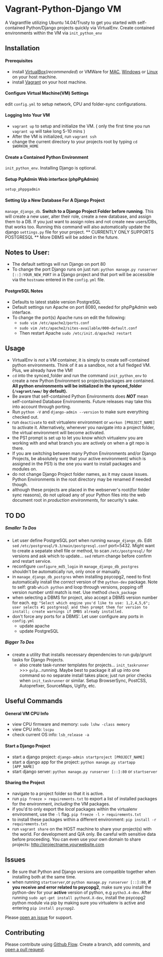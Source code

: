 # Vagrant-Python-Django VM

A Vagrantfile utilizing Ubuntu 14.04/Trusty to get you started with self-contained Python/Django projects quickly via VirtualEnv.
Create contained environments within the VM via `init_python_env`

## Installation
#### Prerequisites
  - install [VirtualBox](https://www.virtualbox.org/wiki/Downloads)(_recommended_) or VMWare for [MAC](https://my.vmware.com/web/vmware/info?slug=desktop_end_user_computing/vmware_fusion/8_0), [Windows](http://www.vmware.com/products/workstation.html) or [Linux](http://www.vmware.com/products/workstation-for-linux.html) on your host machine.
  - install [Vagrant](https://www.vagrantup.com/downloads.html) on your host machine.

#### Configure Virtual Machine(VM) Settings
  edit `config.yml` to setup network, CPU and folder-sync configurations.

#### Logging Into Your VM
  - `vagrant up` to setup and initialize the VM. ( only the first time you run `vagrant up` will take long 5-10 mins )
  - After the VM is initialized, run `vagrant ssh`
  - change the current directory to your projects root by typing `cd $WORKON_HOME`

#### Create a Contained Python Environment
  `init_python_env`. Installing Django is optional.

#### Setup PgAdmin Web interface (phpPgAdmin)
`setup_phppgadmin`

#### Setting Up a New Database For A Django Project 
  `manage_django_db`. **Switch to a Django Project Folder before running**. This will create a new user, alter their role, create a new database, and assign them to a DB. If you just want to assign roles and not create new users/DBs, that works too. Running this command will also automatically update the django `settings.py` file for your project. ** CURRENTLY ONLY SUPPORTS POSTGRESQL ** More DBMS will be added in the future.

## Notes to User:
  - The default settings will run Django on port 80
  - To change the port Django runs on just run: `python manage.py runserver [::]:YOUR_NEW_PORT` in a Django project and that port will be accessible via the `hostname` entered in the `config.yml` file.

#### PostgreSQL Notes
- Defaults to latest stable version PostgreSQL
- Default settings run Apache on port 8080, needed for phpPgAdmin web interface.
- To change the port(s) Apache runs on edit the following:
  - `sudo vim /etc/apache2/ports.conf`
  - `sudo vim /etc/apache2/sites-available/000-default.conf`
  - Then restart Apache `sudo /etc/init.d/apache2 restart`

## Usage
  - VirtualEnv is _not_ a VM container, it is simply to create self-contained python environments. Think of it as a sandbox, not a full fledged VM. Plus, we already have the VM!
  - `cd` into the synced_folder and run the command `init_python_env` to create a new Python Environment so projects/packages are contained. **All python environments will be initialized in the synced_folder (`/vagrant/www/` by default).**
  - Be aware that self-contained Python Environments does ***NOT*** mean self-contained Database Environments. Future releases may take this into account through porting.
  - Run `python -V` and `django-admin --version` to make sure everything checked out.
  - run `deactivate` to exit virtualenv environment or `workon [PROJECT_NAME]` to activate it. Alternatively, whenever you navigate into a project folder, the virtual environment will become activated.
  - the PS1 prompt is set up to let you know which virtualenv you are working with and what branch you are actively on when a git repo is there.
  - If you are switching between many Python Environments and/or Django Projects, be absolutely sure that your active environment( which is assigned in the PS1) is the one you want to install packages and modules on.
  - do not change Django Project folder names, as it may cause issues. Python Environments in the root directory may be renamed if needed though.
  - although these projects are placed in the webserver's root(for folder sync reasons), do not upload any of your Python files into the web document root in _production environments_, for security's sake.

## TO DO
##### Smaller To Dos
  - Let user define PostgreSQL port when running `manage_django_db`. Edit `sed` `/etc/postgresql/9.3/main/postgresql.conf` port=5432. Might want to create a sepatate shell file or method, to scan `/etc/postgresql/` for versions and ask which to update... `sed` return change before confirm and restart service.
  - reconfigure `configure_md5_login` in `manage_django_db_postgres` shouldn't be automatically run, only once or manually.
  - in `manage_django_db_postgres` when installing psycopg2, need to first automatically install the _correct_ version of the `python-dev` package. Note to self: grab `which python` and loop through versions, popping off version number until match is met. Use method `check_package`
  - when selecting a DBMS for project, also accept a DBMS version number for each. eg: `"Select which engine you'd like to use: 1,2,4,5,6"; user selects #1 postgresql and then prompt them for version to install; create warnings if DMBS already installed.`
  - don't force any ports for a DBMS'. Let user configure any ports in `config.yml`
    - update apache
    - update PostgreSQL

##### Bigger To Dos
  - create a utility that installs necessary dependencies to run gulp/grunt tasks for Django Projects.
    - also create task-runner templates for projects... `init_taskrunner` >>> `gulp`...running. Maybe best to package it all up into one command so no separate install takes place; just run prior checks when `init_taskrunner` or similar. Setup BrowserSync, PostCSS, Autoprefixer, SourceMaps, Uglify, etc.  

## Useful Commands
#### General VM CPU Info
  - view CPU firmware and memory: `sudo lshw -class memory`
  - view CPU info: `lscpu`
  - check current OS info: `lsb_release -a`

#### Start a Django Project
  - start a django project: `django-admin startproject [PROJECT_NAME]`
  - start a django app for the project: `python manage.py startapp [APP_NAME]`
  - start django server: `python manage.py runserver [::]:80` or `startserver`

#### Sharing the Project
  - navigate to a project folder so that it is active.
  - run `pip freeze > requirements.txt` to export a list of installed packages for the environment, _including_ the VM packages.
  - if you'd to only export the _local_ packages within the virtualenv environment, use the `-l` flag. `pip freeze -l > requirements.txt`
  - to install these packages within a different environment: `pip install -r requirements.txt`
  - run `vagrant share` on the HOST machine to share your project(s) with the world. For development and Q/A only. Be careful with sensitive data before proceeding. You can even use your own domain to share projects: http://projectname.yourwebsite.com

## Issues
  - Be sure that Python and Django versions are compatible together when installing both at the same time.
  - when running `startserver`,or `python manage.py runserver [::]:80`, **if you receive and error related to psycopg2**, make sure you install the python-dev for your **active** version of python, e.g `pytho3.4-dev`. After running `sudo apt-get install pythonX.X-dev`, install the psycopg2 python module via pip by making sure you virtualenv is active and entering `pip install psycopg2`.

  Please [open an issue](https://github.com/ccurtin/vagrant-python-django/issues/new) for support.

## Contributing

Please contribute using [Github Flow](https://guides.github.com/introduction/flow/). Create a branch, add commits, and [open a pull request](https://github.com/ccurtin/vagrant-python-django/compare/).

